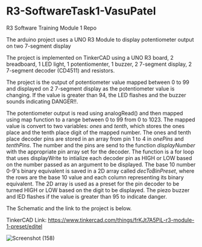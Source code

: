 # R3-SoftwareTask1-VasuPatel
R3 Software Training Module 1 Repo

The arduino project uses a UNO R3 Module to display potentiometer output on two 7-segment display

The project is implemented on TinkerCAD using a UNO R3 board, 2 breadboard, 1 LED light, 1 potentiomenter, 1 buzzer, 2 7-segment display, 2 7-segment decoder (CD4511) and resistors.

The project is the output of potentiometer value mapped between 0 to 99 and displayed on 2 7-segment display as the potentiometer value is changing. If the value is greater than 94, the LED flashes and the buzzer sounds indicating DANGER!!.

The potentiometer output is read using analogRead() and then mapped using map function to a range between 0 to 99 from 0 to 1023. The mapped value is convert to two variables: *ones* and *tenth*, which stores the ones place and the tenth place digit of the mapped number. The ones and tenth place decoder pins are stored in an array from pin 1 to 4 in *onePins* and *tenthPins*. The number and the pins  are send to the function *displayNumber* with the appropriate pin array set for the decoder. The function is a for loop that uses displayWrite to intialize each decoder pin as HIGH or LOW based on the number passed as an argument to be displayed. The base 10 number 0-9's binary equivalent is saved in a 2D array called *decToBinPreset*, where the rows are the base 10 value and each column representing its binary equivalent. The 2D array is used as a preset for the pin decoder to be turned HIGH or LOW based on the digit to be displayed. The piezo buzzer and lED flashes if the value is greater than 95 to indicate danger. 

The Schematic and the link to the project is below. 

TinkerCAD Link: https://www.tinkercad.com/things/frKJt7A5PiL-r3-module-1-preset/editel

![Screenshot (158)](https://user-images.githubusercontent.com/83378929/136641165-1f18c25d-3b38-409b-a881-9de794547484.png)
